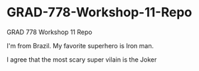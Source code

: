 # GRAD-778-Workshop-11-Repo
GRAD 778 Workshop 11 Repo

I'm from Brazil.
My favorite superhero is Iron man.

I agree that the most scary super vilain is the Joker

